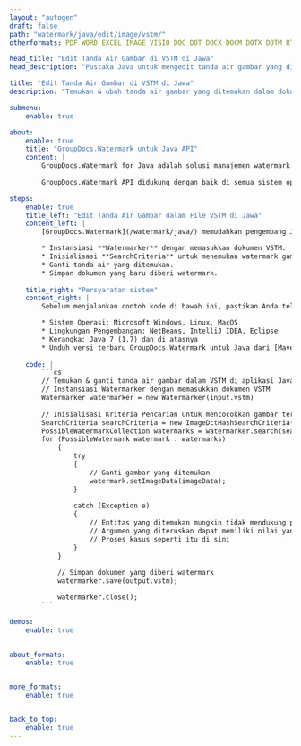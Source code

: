 ```yaml
---
layout: "autogen"
draft: false
path: "watermark/java/edit/image/vstm/"
otherformats: PDF WORD EXCEL IMAGE VISIO DOC DOT DOCX DOCM DOTX DOTM RTF TXT XLSX XLSM XLTM XLT XLTX XLS XLSB XLAM SXC PPTX PPTM PPSX PPSM POTM POT POTX PPT PPS ODT BMP GIF JPEG JP2 PNG TIFF WEBP VSD VDX VSDX VSTX VSX VSSX VSDM VSSM VTX VDW VSS VST

head_title: "Edit Tanda Air Gambar di VSTM di Jawa"
head_description: "Pustaka Java untuk mengedit tanda air gambar yang ditemukan dalam file VSTM di aplikasi Java & J2SE menggunakan GroupDocs.Watermark API untuk Java."

title: "Edit Tanda Air Gambar di VSTM di Jawa"
description: "Temukan & ubah tanda air gambar yang ditemukan dalam dokumen VSTM dalam aplikasi Java & J2SE. Tambahkan tanda air gambar BMP, PNG, GIF & JPEG ke dokumen. Juga kelola ukuran tanda air, jenis font, sudut rotasi, dan posisi tanda air pada halaman dokumen, sesuai kebutuhan Anda."

submenu:
    enable: true

about:
    enable: true
    title: "GroupDocs.Watermark untuk Java API"
    content: |
        GroupDocs.Watermark for Java adalah solusi manajemen watermark lengkap untuk aplikasi Java. Pengembang dapat dengan cepat melakukan operasi manipulasi tanda air seperti; tambahkan, edit, cari, dan hapus berbagai jenis tanda air dari dalam dokumen semua format file populer. Mendukung bekerja dengan teks dan tanda air gambar dalam berbagai dokumen termasuk PDF, Microsoft Word, Excel, PowerPoint, Visio, Email dan format gambar.
        
        GroupDocs.Watermark API didukung dengan baik di semua sistem operasi utama dan versi Java termasuk J2SE 7.0 (1.7), J2SE 8.0 (1.8) dan Java 10.

steps:
    enable: true
    title_left: "Edit Tanda Air Gambar dalam File VSTM di Jawa"
    content_left: |
        [GroupDocs.Watermark](/watermark/java/) memudahkan pengembang Java untuk mengedit tanda air gambar (BMP, PNG, GIF, atau JPEG) dalam aplikasi mereka dengan menerapkan beberapa langkah mudah.

        * Instansiasi **Watermarker** dengan memasukkan dokumen VSTM.
        * Inisialisasi **SearchCriteria** untuk menemukan watermark gambar.
        * Ganti tanda air yang ditemukan.
        * Simpan dokumen yang baru diberi watermark.
        
    title_right: "Persyaratan sistem"
    content_right: |
        Sebelum menjalankan contoh kode di bawah ini, pastikan Anda telah menginstal prasyarat berikut di sistem Anda.

        * Sistem Operasi: Microsoft Windows, Linux, MacOS
        * Lingkungan Pengembangan: NetBeans, IntelliJ IDEA, Eclipse
        * Kerangka: Java 7 (1.7) dan di atasnya
        * Unduh versi terbaru GroupDocs.Watermark untuk Java dari [Maven](https://repository.groupdocs.com/webapp/#/artifacts/browse/tree/General/repo/com/groupdocs/groupdocs-watermark)
        
    code: |
        ```cs
        // Temukan & ganti tanda air gambar dalam VSTM di aplikasi Java
        // Instansiasi Watermarker dengan memasukkan dokumen VSTM
        Watermarker watermarker = new Watermarker(input.vstm)
        
        // Inisialisasi Kriteria Pencarian untuk mencocokkan gambar tertentu
        SearchCriteria searchCriteria = new ImageDctHashSearchCriteria(logo.png);
        PossibleWatermarkCollection watermarks = watermarker.search(searchCriteria);
        for (PossibleWatermark watermark : watermarks)
            {
                try
                {
                    // Ganti gambar yang ditemukan
                    watermark.setImageData(imageData);
                }
                
                catch (Exception e)
                {
                    // Entitas yang ditemukan mungkin tidak mendukung pengeditan teks
                    // Argumen yang diteruskan dapat memiliki nilai yang tidak sesuai
                    // Proses kasus seperti itu di sini
                }
            }
            
            // Simpan dokumen yang diberi watermark
            watermarker.save(output.vstm);

            watermarker.close();
        ```        

demos:
    enable: true
        

about_formats:
    enable: true


more_formats:
    enable: true


back_to_top:
    enable: true
---
```

